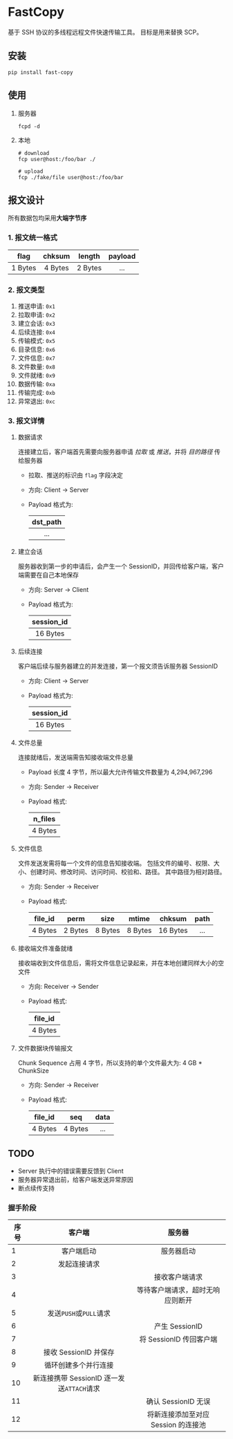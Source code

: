 # FastCopy

基于 SSH 协议的多线程远程文件快速传输工具。
目标是用来替换 SCP。

## 安装

```shell
pip install fast-copy
```

## 使用

1. 服务器

    ```shell
    fcpd -d
    ```

2. 本地

    ```shell
    # download
    fcp user@host:/foo/bar ./

    # upload
    fcp ./fake/file user@host:/foo/bar
    ```

## 报文设计

所有数据包均采用**大端字节序**

### 1. 报文统一格式

|  flag   | chksum  | length  | payload |
| :-----: | :-----: | :-----: | :-----: |
| 1 Bytes | 4 Bytes | 2 Bytes |   ...   |

### 2. 报文类型

1. 推送申请: `0x1`
2. 拉取申请: `0x2`
3. 建立会话: `0x3`
4. 后续连接: `0x4`
5. 传输模式: `0x5`
6. 目录信息: `0x6`
7. 文件信息: `0x7`
8. 文件数量: `0x8`
9. 文件就绪: `0x9`
10. 数据传输: `0xa`
11. 传输完成: `0xb`
12. 异常退出: `0xc`


### 3. 报文详情

1. 数据请求

    连接建立后，客户端首先需要向服务器申请 *拉取* 或 *推送*，并将 *目的路径* 传给服务器

    - 拉取、推送的标识由 `flag` 字段决定
    - 方向: Client -> Server
    - Payload 格式为:

        | dst_path |
        | :------: |
        |   ...    |

2. 建立会话

    服务器收到第一步的申请后，会产生一个 SessionID，并回传给客户端，客户端需要在自己本地保存

    - 方向: Server -> Client
    - Payload 格式为:

        | session_id |
        | :--------: |
        |  16 Bytes  |

3. 后续连接

    客户端后续与服务器建立的并发连接，第一个报文须告诉服务器 SessionID

    - 方向: Client -> Server
    - Payload 格式为:

        | session_id |
        | :--------: |
        |  16 Bytes  |

4. 文件总量

    连接就绪后，发送端需告知接收端文件总量

    - Payload 长度 4 字节，所以最大允许传输文件数量为 4,294,967,296
    - 方向: Sender -> Receiver
    - Payload 格式:

        | n_files |
        | :-----: |
        | 4 Bytes |

5. 文件信息

    文件发送发需将每一个文件的信息告知接收端。
    包括文件的编号、权限、大小、创建时间、修改时间、访问时间、校验和、路径。
    其中路径为相对路径。

    - 方向: Sender -> Receiver
    - Payload 格式:

        | file_id |  perm   |  size   |  mtime  |  chksum  | path  |
        | :-----: | :-----: | :-----: | :-----: | :------: | :---: |
        | 4 Bytes | 2 Bytes | 8 Bytes | 8 Bytes | 16 Bytes |  ...  |

6. 接收端文件准备就绪

    接收端收到文件信息后，需将文件信息记录起来，并在本地创建同样大小的空文件

    - 方向: Receiver -> Sender
    - Payload 格式:

        | file_id |
        | :-----: |
        | 4 Bytes |

7. 文件数据块传输报文

    Chunk Sequence 占用 4 字节，所以支持的单个文件最大为: 4 GB * ChunkSize

    - 方向: Sender -> Receiver
    - Payload 格式:

        | file_id |   seq   | data  |
        | :-----: | :-----: | :---: |
        | 4 Bytes | 4 Bytes |  ...  |


## TODO

- Server 执行中的错误需要反馈到 Client
- 服务器异常退出前，给客户端发送异常原因
- 断点续传支持


### 握手阶段

| 序号 |                  客户端                   |               服务器                |
| ---- | :---------------------------------------: | :---------------------------------: |
| 1    |                客户端启动                 |             服务器启动              |
| 2    |               发起连接请求                |                                     |
| 3    |                                           |           接收客户端请求            |
| 4    |                                           |  等待客户端请求，超时无响应则断开   |
| 5    |          发送`PUSH`或`PULL`请求           |                                     |
| 6    |                                           |           产生 SessionID            |
| 7    |                                           |       将 SessionID 传回客户端       |
| 8    |           接收 SessionID 并保存           |                                     |
| 9    |           循环创建多个并行连接            |                                     |
| 10   | 新连接携带 SessionID 逐一发送`ATTACH`请求 |                                     |
| 11   |                                           |         确认 SessionID 无误         |
| 12   |                                           | 将新连接添加至对应 Session 的连接池 |
